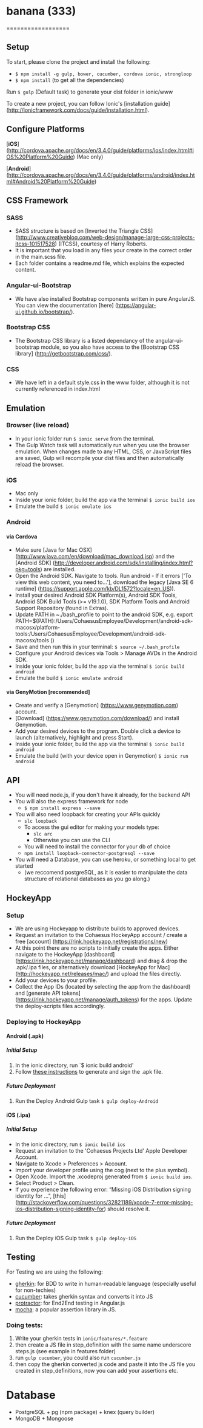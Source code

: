 # banana (333)
==================

## Setup
To start, please clone the project and install the following:
- `$ npm install -g gulp, bower, cucumber, cordova ionic, strongloop`
- `$ npm install` (to get all the dependencies)

Run `$ gulp` (Default task) to generate your dist folder in ionic/www

To create a new project, you can follow Ionic's [installation guide] (http://ionicframework.com/docs/guide/installation.html).


## Configure Platforms

[**iOS**] (http://cordova.apache.org/docs/en/3.4.0/guide/platforms/ios/index.html#iOS%20Platform%20Guide) (Mac only)

[**Android**] (http://cordova.apache.org/docs/en/3.4.0/guide/platforms/android/index.html#Android%20Platform%20Guide)


## CSS Framework

### SASS
- SASS structure is based on [Inverted the Triangle CSS] (http://www.creativebloq.com/web-design/manage-large-css-projects-itcss-101517528) (ITCSS), courtesy of Harry Roberts.
- It is important that you load in any files your create in the correct order in the main.scss file. 
- Each folder contains a readme.md file, which explains the expected content.

### Angular-ui-Bootstrap
- We have also installed Bootstrap components written in pure AngularJS. You can view the documentation [here] (https://angular-ui.github.io/bootstrap/).

### Bootstrap CSS
- The Bootstrap CSS library is a listed dependancy of the angular-ui-bootstrap module, so you also have access to the [Bootstrap CSS library] (http://getbootstrap.com/css/).

### CSS
- We have left in a default style.css in the www folder, although it is not currently referenced in index.html


## Emulation
### Browser (live reload)
- In your ionic folder run `$ ionic serve` from the terminal.
- The Gulp Watch task will automatically run when you use the browser emulation. When changes made to any HTML, CSS, or JavaScript files are saved, Gulp will recompile your dist files and then automatically reload the browser.

### iOS
- Mac only
- Inside your ionic folder, build the app via the terminal `$ ionic build ios`
- Emulate the build `$ ionic emulate ios`

### Android
#### via Cordova
- Make sure [Java for Mac OSX] (http://www.java.com/en/download/mac_download.jsp) and the [Android SDK] (http://developer.android.com/sdk/installing/index.html?pkg=tools) are installed.
- Open the Android SDK. Navigate to tools. Run android - If it errors ['To view this web content, you need to...'], download the legacy [Java SE 6 runtime] (https://support.apple.com/kb/DL1572?locale=en_US)).
- Install your desired Android SDK Platform(s), Android SDK Tools, Android SDK Build Tools (>= v19.1.0), SDK Platform Tools and Android Support Repository (found in Extras).
- Update PATH in ~./bash_profile to point to the android SDK, e.g. export PATH=${PATH}:/Users/CohaesusEmployee/Development/android-sdk-macosx/platform-tools:/Users/CohaesusEmployee/Development/android-sdk-macosx/tools ()
- Save and then run this in your terminal: `$ source ~/.bash_profile`
- Configure your Android devices via Tools > Manage AVDs in the Android SDK.
- Inside your ionic folder, build the app via the terminal `$ ionic build android`
- Emulate the build `$ ionic emulate android`

#### via GenyMotion [recommended]
- Create and verify a [Genymotion] (https://www.genymotion.com) account.
- [Download] (https://www.genymotion.com/download/) and install Genymotion.
- Add your desired devices to the program. Double click a device to launch (alternatively, highlight and press Start).
- Inside your ionic folder, build the app via the terminal `$ ionic build android`
- Emulate the build (with your device open in Genymotion) `$ ionic run android `


## API
- You will need node.js, if you don't have it already,  for the backend API
- You will also the express framework for node
	- ``` $ npm install express --save ```
- You will also need loopback for creating your APIs quickly
	- ``` slc loopback ```
	- To access the gui editor for making your models type:
		- ``` slc arc ```
		- Otherwise you can use the CLI
	- You will need to install the connector for your db of choice
	- ``` npm install loopback-connector-postgresql --save ```
- You will need a Database, you can use heroku, or something local to get started
	- (we reccomend postgreSQL, as it is easier to manipulate the data structure of relational databases as you go along.)


## HockeyApp
### Setup
- We are using Hockeyapp to distribute builds to approved devices. 
- Request an invitation to the Cohaesus HockeyApp account / create a free [account] (https://rink.hockeyapp.net/registrations/new)
- At this point there are no scripts to initially create the apps. Either navigate to the HockeyApp [dashboard] (https://rink.hockeyapp.net/manage/dashboard) and drag & drop the .apk/.ipa files, or alternatively download [HockeyApp for Mac] (http://hockeyapp.net/releases/mac/) and upload the files directly.   
- Add your devices to your profile. 
- Collect the App IDs (located by selecting the app from the dashboard) and [generate API tokens] (https://rink.hockeyapp.net/manage/auth_tokens) for the apps. Update the deploy-scripts files accordingly.

### Deploying to HockeyApp
#### Android (.apk)
##### Initial Setup
1. In the ionic directory, run `$ ionic build android'
2. Follow [these instructions](http://ionicframework.com/docs/guide/publishing.html) to generate and sign the .apk file.

##### Future Deployment
1. Run the Deploy Android Gulp task `$ gulp deploy-Android`

#### iOS (.ipa)
##### Initial Setup
- In the ionic directory, run `$ ionic build ios`
- Request an invitation to the 'Cohaesus Projects Ltd' Apple Developer Account.
- Navigate to Xcode > Preferences > Account.
- Import your developer profile using the cog (next to the plus symbol).
- Open Xcode. Import the .xcodeproj generated from `$ ionic build ios`.
- Select Product > Clean.
- If you experience the following error: “Missing iOS Distribution signing identity for …”, [this] (http://stackoverflow.com/questions/32821189/xcode-7-error-missing-ios-distribution-signing-identity-for) should resolve it.

##### Future Deployment
1. Run the Deploy iOS Gulp task `$ gulp deploy-iOS`


## Testing
For Testing we are using the following:
- [gherkin](https://github.com/cucumber/cucumber/wiki/Gherkin): for BDD to write in human-readable language (especially useful for non-techies)
- [cucumber](https://github.com/cucumber/cucumber-js): takes gherkin syntax and converts it into JS
- [protractor](http://www.protractortest.org/#/): for End2End testing in Angular.js
- [mocha](https://www.npmjs.com/package/mocha): a popular assertion library in JS.

### Doing tests:
1. Write your gherkin tests in `ionic/features/*.feature`
2. then create a JS file in step_definition with the same name underscore steps.js (see example in features folder)
3. run `gulp cucumber`, you could also run `cucumber.js`
4. then copy the gherkin converted js code and paste it into the JS file you created in step_definitions, now you can add your assertions etc.

# Database
- PostgreSQL + pg (npm package) + knex (query builder)
- MongoDB + Mongoose

